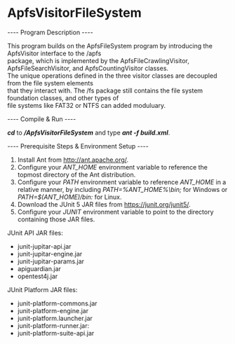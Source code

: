 # ApfsVisitorFileSystem
---- Program Description ----<br />

This program builds on the ApfsFileSystem program by introducing the ApfsVisitor interface to the /apfs<br />
package, which is implemented by the ApfsFileCrawlingVisitor, ApfsFileSearchVisitor, and ApfsCountingVisitor classes.<br />
The unique operations defined in the three visitor classes are decoupled from the file system elements<br />
that they interact with. The /fs package still contains the file system foundation classes, and other types of <br />
file systems like FAT32 or NTFS can added moduluary.

---- Compile & Run ----<br />

**_cd_** to **_/ApfsVisitorFileSystem_** and type **_ant -f build.xml_**.<br />

---- Prerequisite Steps & Environment Setup ----<br />

1. Install Ant from http://ant.apache.org/.
2. Configure your _ANT_HOME_ environment variable to reference the topmost directory of the Ant distribution.
3. Configure your _PATH_ environment variable to reference _ANT_HOME_ in a relative manner, by including _PATH=%ANT_HOME%\bin;_ for Windows or _PATH=$(ANT_HOME)/bin:_ for Linux.
4. Download the JUnit 5 JAR files from https://junit.org/junit5/.
5. Configure your _JUNIT_ environment variable to point to the directory containing those JAR files.

JUnit API JAR files:
* junit-jupitar-api.jar
* junit-jupitar-engine.jar
* junit-jupitar-params.jar
* apiguardian.jar
* opentest4j.jar

JUnit Platform JAR files:
* junit-platform-commons.jar
* junit-platform-engine.jar
* junit-platform.launcher.jar
* junit-platform-runner.jar:
* junit-platform-suite-api.jar
